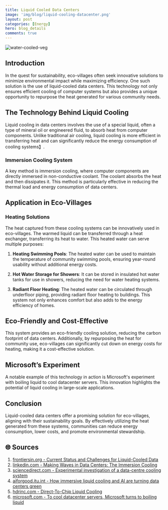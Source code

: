 ```yaml
---
title: Liquid Cooled Data Centers
image: 'img/blog/liquid-cooling-datacenter.png'
layout: post
categories: [Energy]
hero: blog_details
comments: true
---
```


![water-cooled-veg](https://github.com/AxalNetwork/website/assets/55703540/261649ac-c052-488b-9a25-ff5034ad926c)


## Introduction
In the quest for sustainability, eco-villages often seek innovative solutions to minimize environmental impact while maximizing efficiency. One such solution is the use of liquid-cooled data centers. This technology not only ensures efficient cooling of computer systems but also provides a unique opportunity to repurpose the heat generated for various community needs.

## The Technology Behind Liquid Cooling
Liquid cooling in data centers involves the use of a special liquid, often a type of mineral oil or engineered fluid, to absorb heat from computer components. Unlike traditional air cooling, liquid cooling is more efficient in transferring heat and can significantly reduce the energy consumption of cooling systems】.

### Immersion Cooling System
A key method is immersion cooling, where computer components are directly immersed in non-conductive coolant. The coolant absorbs the heat and then dissipates it. This method is particularly effective in reducing the thermal load and energy consumption of data centers.

## Application in Eco-Villages
### Heating Solutions
The heat captured from these cooling systems can be innovatively used in eco-villages. The warmed liquid can be transferred through a heat exchanger, transferring its heat to water. This heated water can serve multiple purposes:

1. **Heating Swimming Pools**: The heated water can be used to maintain the temperature of community swimming pools, ensuring year-round usability without additional energy costs.
   
2. **Hot Water Storage for Showers**: It can be stored in insulated hot water tanks for use in showers, reducing the need for water heating systems.

3. **Radiant Floor Heating**: The heated water can be circulated through underfloor piping, providing radiant floor heating to buildings. This system not only enhances comfort but also adds to the energy efficiency of homes.

## Eco-Friendly and Cost-Effective
This system provides an eco-friendly cooling solution, reducing the carbon footprint of data centers. Additionally, by repurposing the heat for community use, eco-villages can significantly cut down on energy costs for heating, making it a cost-effective solution.

## Microsoft’s Experiment
A notable example of this technology in action is Microsoft's experiment with boiling liquid to cool datacenter servers. This innovation highlights the potential of liquid cooling in large-scale applications.

## Conclusion
Liquid-cooled data centers offer a promising solution for eco-villages, aligning with their sustainability goals. By effectively utilizing the heat generated from these systems, communities can reduce energy consumption, lower costs, and promote environmental stewardship.

## 🌐 Sources
1. [frontiersin.org - Current Status and Challenges for Liquid-Cooled Data](https://www.frontiersin.org/articles/10.3389/fenrg.2022.952680)
2. [linkedin.com - Making Waves in Data Centers: The Immersion Cooling](https://www.linkedin.com/pulse/making-waves-data-centers-immersion-cooling-markets-growth-bhavsar)
3. [sciencedirect.com - Experimental investigation of a data-centre cooling system](https://www.sciencedirect.com/science/article/pii/S2214157X23002319)
4. [aiforgood.itu.int - How immersive liquid cooling and AI are turning data centers green](https://aiforgood.itu.int/how-immersive-liquid-cooling-and-ai-are-turning-data-centers-green/)
5. [hdrinc.com - Direct-To-Chip Liquid Cooling](https://www.hdrinc.com/insights/direct-chip-liquid-cooling)
6. [microsoft.com - To cool datacenter servers, Microsoft turns to boiling liquid](https://news.microsoft.com/source/features/innovation/datacenter-liquid-cooling/)

